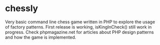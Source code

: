 # chessly
Very basic command line chess game written in PHP to explore the usage of factory patterns.
First release is working, isKingInCheck() still work in progress. 
Check phpmagazine.net for articles about PHP design patterns and how the game is implemented.